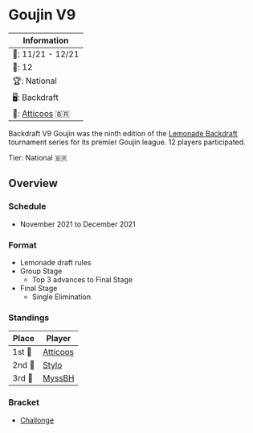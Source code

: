 # Goujin V9

|Information|
|-|
|:calendar:: 11/21 - 12/21|
|:busts_in_silhouette:: 12|
|:trophy:: National|
|:desktop_computer:: Backdraft|
|:1st_place_medal:: [Atticoos](../../players/brazilian/atticoos.md) :brazil:|

Backdraft V9 Goujin was the ninth edition of the [Lemonade Backdraft](bdmain.md) tournament series for its premier Goujin league. 
12 players participated.

Tier: National :brazil:

## Overview

### Schedule
- November 2021 to December 2021

### Format
- Lemonade draft rules
- Group Stage
    - Top 3 advances to Final Stage
- Final Stage
    - Single Elimination

### Standings

|Place|Player|
|-|-|
|1st :1st_place_medal:| [Atticoos](../../players/brazilian/atticoos.md) |
|2nd :2nd_place_medal:| [Stylo](../../players/brazilian/hikky.md) |
|3rd :3rd_place_medal:| [MyssBH](../../players/brazilian/myssbh.md) |

### Bracket
- [Challonge](https://challonge.com/BDV9)
